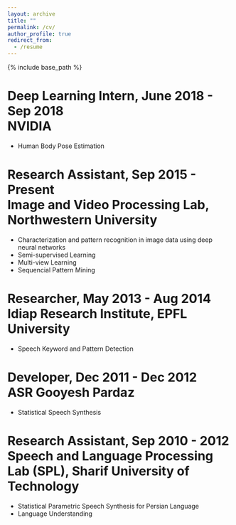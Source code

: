```yaml
---
layout: archive
title: ""
permalink: /cv/
author_profile: true
redirect_from:
  - /resume
---
```


{% include base_path %}

Deep Learning Intern, June 2018 - Sep 2018 <br/> NVIDIA
======
* Human Body Pose Estimation

Research Assistant, Sep 2015 - Present <br/> Image and Video Processing Lab, Northwestern University
======
* Characterization and pattern recognition in image data using deep neural networks
* Semi-supervised Learning
* Multi-view Learning
* Sequencial Pattern Mining


Researcher, May 2013 - Aug 2014 <br/> Idiap Research Institute, EPFL University
======
* Speech Keyword and Pattern Detection

Developer, Dec 2011 - Dec 2012 <br/> ASR Gooyesh Pardaz
======
* Statistical Speech Synthesis


Research Assistant, Sep 2010 - 2012 <br/> Speech and Language Processing Lab (SPL), Sharif University of Technology 
======

* Statistical Parametric Speech Synthesis for Persian Language
* Language Understanding
